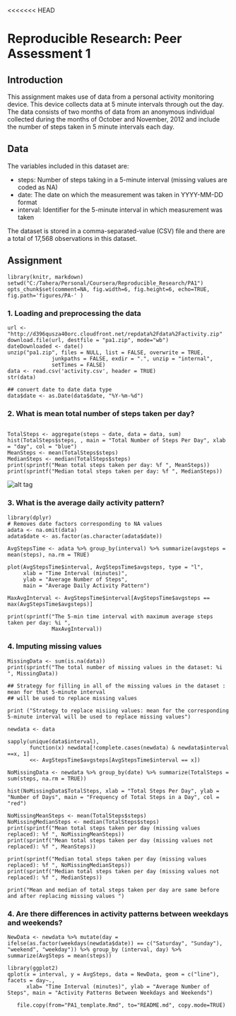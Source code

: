 <<<<<<< HEAD
# Reproducible Research: Peer Assessment 1

## Introduction
This assignment makes use of data from a personal activity monitoring device. This device collects data at 5 minute intervals through out the day. The data consists of two months of data from an anonymous individual collected during the months of October and November, 2012 and include the number of steps taken in 5 minute intervals each day.

## Data
The variables included in this dataset are:

- steps: Number of steps taking in a 5-minute interval (missing values are coded as NA)
- date: The date on which the measurement was taken in YYYY-MM-DD format
- interval: Identifier for the 5-minute interval in which measurement was taken

The dataset is stored in a comma-separated-value (CSV) file and there are a total of 17,568 observations in this dataset.

## Assignment

```{r setup_options, echo=FALSE}
library(knitr, markdown)
setwd("C:/Tahera/Personal/Coursera/Reproducible_Research/PA1")
opts_chunk$set(comment=NA, fig.width=6, fig.height=6, echo=TRUE, fig.path='figures/PA-' )
```

### 1. Loading and preprocessing the data

```{r}
url <- "http://d396qusza40orc.cloudfront.net/repdata%2Fdata%2Factivity.zip"
download.file(url, destfile = "pa1.zip", mode="wb")
dateDownloaded <- date()
unzip("pa1.zip", files = NULL, list = FALSE, overwrite = TRUE,
              junkpaths = FALSE, exdir = ".", unzip = "internal",
              setTimes = FALSE)
data <- read.csv('activity.csv', header = TRUE)
str(data)

## convert date to date data type
data$date <- as.Date(data$date, "%Y-%m-%d") 

```
### 2. What is mean total number of steps taken per day?
```{r}

TotalSteps <- aggregate(steps ~ date, data = data, sum)
hist(TotalSteps$steps, , main = "Total Number of Steps Per Day", xlab = "day", col = "blue")
MeanSteps <- mean(TotalSteps$steps)
MedianSteps <- median(TotalSteps$steps)
print(sprintf("Mean total steps taken per day: %f ", MeanSteps))
print(sprintf("Median total steps taken per day: %f ", MedianSteps))

```
![alt tag](RepData_PeerAssessment1/figures/PA-unnamed-chunk-2-1.png)
### 3. What is the average daily activity pattern?
```{r}
library(dplyr)
# Removes date factors corresponding to NA values
adata <- na.omit(data)
adata$date <- as.factor(as.character(adata$date))

AvgStepsTime <- adata %>% group_by(interval) %>% summarize(avgsteps = mean(steps), na.rm = TRUE)

plot(AvgStepsTime$interval, AvgStepsTime$avgsteps, type = "l",
     xlab = "Time Interval (minutes)", 
     ylab = "Average Number of Steps", 
     main = "Average Daily Activity Pattern") 

MaxAvgInterval <- AvgStepsTime$interval[AvgStepsTime$avgsteps == max(AvgStepsTime$avgsteps)]

print(sprintf("The 5-min time interval with maximum average steps taken per day: %i ", 
              MaxAvgInterval))
```
### 4. Imputing missing values
```{r}
MissingData <- sum(is.na(data))
print(sprintf("The total number of missing values in the dataset: %i ", MissingData))

## Strategy for filling in all of the missing values in the dataset : mean for that 5-minute interval
## will be used to replace missing values

print ("Strategy to replace misiing values: mean for the corresponding 5-minute interval will be used to replace missing values")

newdata <- data

sapply(unique(data$interval), 
       function(x) newdata[!complete.cases(newdata) & newdata$interval ==x, 1]
       <<- AvgStepsTime$avgsteps[AvgStepsTime$interval == x])

NoMissingData <- newdata %>% group_by(date) %>% summarize(TotalSteps = sum(steps, na.rm = TRUE))

hist(NoMissingData$TotalSteps, xlab = "Total Steps Per Day", ylab = "Number of Days", main = "Frequency of Total Steps in a Day", col = "red")

NoMissingMeanSteps <- mean(TotalSteps$steps)
NoMissingMedianSteps <- median(TotalSteps$steps)
print(sprintf("Mean total steps taken per day (missing values replaced): %f ", NoMissingMeanSteps))
print(sprintf("Mean total steps taken per day (missing values not replaced): %f ", MeanSteps))

print(sprintf("Median total steps taken per day (missing values replaced): %f ", NoMissingMedianSteps))
print(sprintf("Median total steps taken per day (missing values not replaced): %f ", MedianSteps))

print("Mean and median of total steps taken per day are same before and after replacing missing values ")

```
### 4. Are there differences in activity patterns between weekdays and weekends?
```{r}
NewData <- newdata %>% mutate(day = ifelse(as.factor(weekdays(newdata$date)) == c("Saturday", "Sunday"), "weekend", "weekday")) %>% group_by (interval, day) %>% summarize(AvgSteps = mean(steps))

library(ggplot2)
qplot(x = interval, y = AvgSteps, data = NewData, geom = c("line"), facets = day~., 
      xlab= "Time Interval (minutes)", ylab = "Average Number of Steps", main = "Activity Patterns Between Weekdays and Weekends")

```
```{r, include=FALSE}
   file.copy(from="PA1_template.Rmd", to="README.md", copy.mode=TRUE)
```


